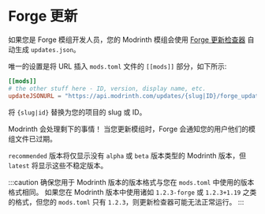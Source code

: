# Forge 更新

如果您是 Forge 模组开发人员，您的 Modrinth 模组会使用 [Forge 更新检查器](https://docs.minecraftforge.net/en/latest/misc/updatechecker/) 自动生成 `updates.json`。

唯一的设置是将 URL 插入 `mods.toml` 文件的 `[[mods]]` 部分，如下所示:

```toml
[[mods]]
# the other stuff here - ID, version, display name, etc. 
updateJSONURL = "https://api.modrinth.com/updates/{slug|ID}/forge_updates.json"
```

将 `{slug|id}` 替换为您的项目的 slug 或 ID。

Modrinth 会处理剩下的事情！ 当您更新模组时，Forge 会通知您的用户他们的模组文件已过期。

`recommended` 版本将仅显示没有 `alpha` 或 `beta` 版本类型的 Modrinth 版本，但 `latest` 将显示这些不稳定版本。

:::caution
确保您用于 Modrinth 版本的版本格式与您在 `mods.toml` 中使用的版本格式相同。 如果您在 Modrinth 版本中使用诸如 `1.2.3-forge` 或 `1.2.3+1.19` 之类的格式，但您的 `mods.toml` 只有 `1.2.3`，则更新检查器可能无法正常运行。
:::